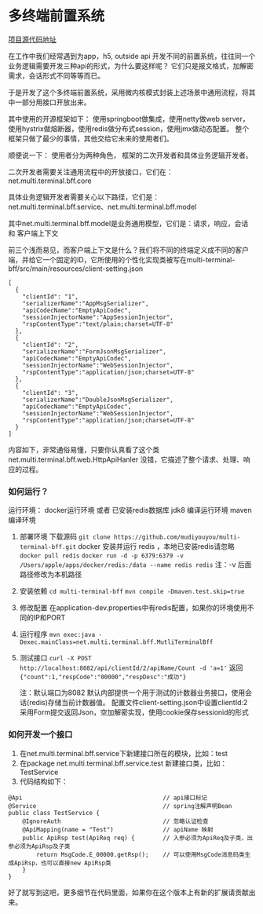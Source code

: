 # 多终端前置系统

[项目源代码地址](https://github.com/mudiyouyou/multi-terminal-bff)


在工作中我们经常遇到为app，h5, outside api 开发不同的前置系统，往往同一个业务逻辑需要开发三种api的形式，为什么要这样呢？
它们只是报文格式，加解密需求，会话形式不同等等而已。

于是开发了这个多终端前置系统，采用微内核模式封装上述场景中通用流程，将其中一部分用接口开放出来。

其中使用的开源框架如下：
使用springboot做集成，使用netty做web server，使用hystrix做熔断器，使用redis做分布式session，使用jmx做动态配置。
整个框架只做了最少的事情，其他交给它未来的使用者们。

顺便说一下：
使用者分为两种角色， 框架的二次开发者和具体业务逻辑开发者。

二次开发者需要关注通用流程中的开放接口，它们在：net.multi.terminal.bff.core

具体业务逻辑开发者需要关心以下路径，它们是：net.multi.terminal.bff.service、net.multi.terminal.bff.model

其中net.multi.terminal.bff.model是业务通用模型，它们是：请求，响应，会话 和 客户端上下文

前三个浅而易见，而客户端上下文是什么？我们将不同的终端定义成不同的客户端，并给它一个固定的ID，它所使用的个性化实现类被写在multi-terminal-bff/src/main/resources/client-setting.json

    [
      {
        "clientId": "1",
        "serializerName":"AppMsgSerializer",
        "apiCodecName":"EmptyApiCodec",
        "sessionInjectorName":"AppSessionInjector",
        "rspContentType":"text/plain;charset=UTF-8"
      },
      {
        "clientId": "2",
        "serializerName":"FormJsonMsgSerializer",
        "apiCodecName":"EmptyApiCodec",
        "sessionInjectorName":"WebSessionInjector",
        "rspContentType":"application/json;charset=UTF-8"
      },
      {
        "clientId": "3",
        "serializerName":"DoubleJsonMsgSerializer",
        "apiCodecName":"EmptyApiCodec",
        "sessionInjectorName":"WebSessionInjector",
        "rspContentType":"application/json;charset=UTF-8"
      }
    ]

内容如下，非常通俗易懂，只要你认真看了这个类net.multi.terminal.bff.web.HttpApiHanler
没错，它描述了整个请求、处理、响应的过程。

### 如何运行？
运行环境：
    docker运行环境 或者 已安装redis数据库
    jdk8 编译运行环境
    maven 编译环境

1. 部署环境
    下载源码
    `git clone https://github.com/mudiyouyou/multi-terminal-bff.git`
    docker 安装并运行 redis ，本地已安装redis请忽略 
    `docker pull redis`
    `docker run -d -p 6379:6379 -v /Users/apple/apps/docker/redis:/data --name redis redis`
    注：-v 后面路径修改为本机路径
2. 安装依赖
    `cd multi-terminal-bff`
    `mvn compile -Dmaven.test.skip=true`
3. 修改配置
    在application-dev.properties中有redis配置，如果你的环境使用不同的IP和PORT
4. 运行程序
    `mvn exec:java -Dexec.mainClass=net.multi.terminal.bff.MutliTerminalBff`
5. 测试接口
    `curl -X POST http://localhost:8082/api/clientId/2/apiName/Count -d 'a=1'`
    返回
    `{"count":1,"respCode":"00000","respDesc":"成功"}`
    
    注：默认端口为8082  默认内部提供一个用于测试的计数器业务接口，使用会话(redis)存储当前计数器值。 
   配置文件client-setting.json中设置clientId:2 采用Form提交返回Json，空加解密实现，使用cookie保存sessionid的形式

### 如何开发一个接口
1. 在net.multi.terminal.bff.service下新建接口所在的模块，比如：test
2. 在package net.multi.terminal.bff.service.test 新建接口类，比如：TestService
3. 代码结构如下：
```
@Api                                        // api接口标记
@Service                                    // spring注解声明Bean
public class TestService {
    @IgnoreAuth                             // 忽略认证检查
    @ApiMapping(name = "Test")              // apiName 映射 
    public ApiRsp test(ApiReq req) {        // 入参必须为ApiReq及子类，出参必须为ApiRsp及子类
        return MsgCode.E_00000.getRsp();    // 可以使用MsgCode消息码类生成ApiRsp，也可以直接new ApiRsp类
    }
}
```
好了就写到这吧，更多细节在代码里面，如果你在这个版本上有新的扩展请贡献出来。

